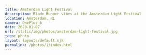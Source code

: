 ```yaml
---
title: Amsterdam Light Festival
description: Blade Runner vibes at the Amsterdam Light Festival
location: Amsterdam, NL
camera: OnePlus 6
date: 2020-01-07
url: /static/img/photos/amsterdam-light-festival.jpg
tags: photo
layout: layouts/default.njk
permalink: /photos/1/index.html
---
```

